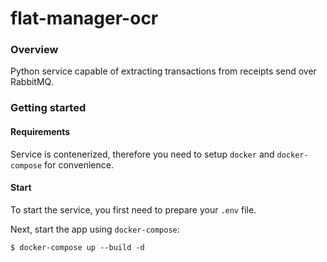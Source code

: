 # flat-manager-ocr

### Overview

Python service capable of extracting transactions from receipts send over RabbitMQ.

### Getting started

#### Requirements

Service is contenerized, therefore you need to setup `docker` and `docker-compose` for convenience.

#### Start

To start the service, you first need to prepare your `.env` file.

Next, start the app using `docker-compose`:
```shell
$ docker-compose up --build -d
```
